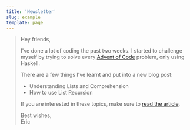 ```yaml
---
title: 'Newsletter'
slug: example
template: page
---
```



>Hey friends,
>
>I've done a lot of coding the past two weeks.
>I started to challenge myself by trying to solve every [Advent of Code](https://adventofcode.com)
>problem, only using Haskell.
>
>There are a few things I've learnt and put into a new blog post:
>- Understanding Lists and Comprehension
>- How to use List Recursion
>
>If you are interested in these topics, make sure to [read the article](https://ericjanto.com).
>
>Best wishes,</br>
>Eric
